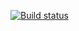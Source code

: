 [![Build status](https://ci.appveyor.com/api/projects/status/cd2qeo9t0q1igh3g?svg=true)](https://ci.appveyor.com/project/safonovatanya/env/builds/30779706)
